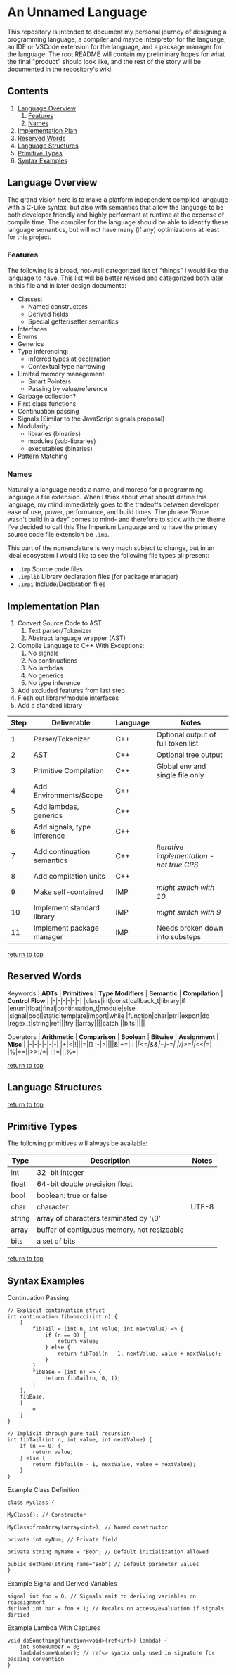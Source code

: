 # An Unnamed Language

This repository is intended to document my personal journey of designing a programming language,
a compiler and maybe interpretor for the language, an IDE or VSCode extension for the language,
and a package manager for the language. The root README will contain my preliminary hopes for 
what the final "product" should look like, and the rest of the story will be documented in the
repository's wiki.

## Contents

1. [Language Overview](#language-overview)
    1. [Features](#features)
    2. [Names](#names)
2. [Implementation Plan](#implementation-plan)
3. [Reserved Words](#reserved-words)
4. [Language Structures](#language-structures)
5. [Primitive Types](#primitive-types)
6. [Syntax Examples](#syntax-examples)

## Language Overview

The grand vision here is to make a platform independent compiled langauge with a C-Like syntax,
but also with semantics that allow the language to be both developer friendly and highly
performant at runtime at the expense of compile time. The compiler for the language should be
able to identify these language semantics, but will not have many (if any) optimizations at
least for this project.

### Features

The following is a broad, not-well categorized list of "things" I would like the language to
have. This list will be better revised and categorized both later in this file and in later
design documents:

- Classes:
    - Named constructors
    - Derived fields
    - Special getter/setter semantics
- Interfaces
- Enums
- Generics
- Type inferencing:
    - Inferred types at declaration
    - Contextual type narrowing
- Limited memory management:
    - Smart Pointers
    - Passing by value/reference
- Garbage collection?
- First class functions
- Continuation passing
- Signals (Similar to the JavaScript signals proposal)
- Modularity:
    - libraries (binaries)
    - modules (sub-libraries)
    - executables (binaries)
- Pattern Matching

### Names

Naturally a language needs a name, and moreso for a programming language a file extension. When
I think about what should define this language, my mind immediately goes to the tradeoffs
between developer ease of use, power, performance, and build times. The phrase "Rome wasn't
build in a day" comes to mind- and therefore to stick with the theme I've decided to call this
The Imperium Language and to have the primary source code file extension be `.imp`.

This part of the nomenclature is very much subject to change, but in an ideal ecosystem I would
like to see the following file types all present:
- `.imp` Source code files
- `.implib` Library declaration files (for package manager)
- `.impi` Include/Declaration files

## Implementation Plan

1. Convert Source Code to AST
    1. Text parser/Tokenizer
    2. Abstract language wrapper (AST)
2. Compile Language to C++ With Exceptions:
    1. No signals
    2. No continuations
    3. No lambdas
    4. No generics
    5. No type inference
3. Add excluded features from last step
4. Flesh out library/module interfaces
5. Add a standard library

| **Step** | **Deliverable**              | **Language** | **Notes**                                 |
| -------- | ---------------------------- | ------------ | ----------------------------------------- |
| 1        | Parser/Tokenizer             | C++          | Optional output of full token list        |
| 2        | AST                          | C++          | Optional tree output                      |
| 3        | Primitive Compilation        | C++          | Global env and single file only           |
| 4        | Add Environments/Scope       | C++          |                                           |
| 5        | Add lambdas, generics        | C++          |                                           |
| 6        | Add signals, type inference  | C++          |                                           |
| 7        | Add continuation semantics   | C++          | *Iterative implementation - not true CPS* |
| 8        | Add compilation units        | C++          |                                           |
| 9        | Make self-contained          | IMP          | *might switch with 10*                    |
| 10       | Implement standard library   | IMP          | *might switch with 9*                     |
| 11       | Implement package manager    | IMP          | Needs broken down into substeps           |


[return to top](#an-unnamed-language)
## Reserved Words

Keywords
| **ADTs** | **Primitives** | **Type Modifiers** | **Semantic** | **Compilation** | **Control Flow** |
|-|-|-|-|-|-|
|class|int|const|callback_t|library|if
|enum|float|final|continuation_t|module|else
|signal|bool|static|template|import|while
|function|char|ptr||export|do
|regex_t|string|ref|||try
||array||||catch
||bits|||||

Operators
| **Arithmetic** | **Comparison** | **Boolean** | **Bitwise** | **Assignment** | **Misc** |
|-|-|-|-|-|-|
|+|<|!|\||=|\[\]
|-|\>|\|\||&|+=|\:\:
|*|<=|&&|~|-=|
|/|\>=||<<|*=|
|%|==||\>\>|/=|
||!=|||%=|

[return to top](#an-unnamed-language)
## Language Structures

[return to top](#an-unnamed-language)
## Primitive Types

The following primitives will always be available:

| Type | Description | Notes |
| ---- | ----------- | ----- |
| int  | 32-bit integer | |
| float | 64-bit double precision float | |
| bool | boolean: true or false | |
| char | character | UTF-8 |
| string | array of characters terminated by '\0' | |
| array | buffer of contiguous memory. not resizeable | |
| bits | a set of bits | |

[return to top](#an-unnamed-language)
## Syntax Examples


Continuation Passing
```
// Explicit continuation struct
int continuation fibonacci(int n) {
    [
        fibTail = (int n, int value, int nextValue) => {
            if (n == 0) {
                return value;
            } else {
                return fibTail(n - 1, nextValue, value + nextValue);
            }
        }
        fibBase = (int n) => {
            return fibTail(n, 0, 1);
        }
    ],
    fibBase,
    [
        n
    ]
}

// Implicit through pure tail recursion
int fibTail(int n, int value, int nextValue) {
    if (n == 0) {
        return value;
    } else {
        return fibTail(n - 1, nextValue, value + nextValue);
    }
}
```

Example Class Definition
```
class MyClass {

MyClass(); // Constructor

MyClass:fromArray(array<int>); // Named constructor

private int myNum; // Private field

private string myName = "Bob"; // Default initialization allowed

public setName(string name="Bob") // Default parameter values
}
```

Example Signal and Derived Variables
```
signal int foo = 0; // Signals emit to deriving variables on reassignment
derived int bar = foo + 1; // Recalcs on access/evaluation if signals dirtied

```

Example Lambda With Captures
```
void doSomething(function<void>(ref<int>) lambda) {
    int someNumber = 0;
    lambda(someNumber); // ref<> syntax only used in signature for passing convention
}
```
